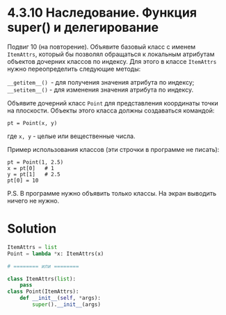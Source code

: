 # 4.3.10 Наследование. Функция super() и делегирование

Подвиг 10 (на повторение). Объявите базовый класс с именем `ItemAttrs`, который бы позволял обращаться к локальным
атрибутам объектов дочерних классов по индексу. Для этого в классе `ItemAttrs` нужно переопределить следующие методы:

`__getitem__() `- для получения значения атрибута по индексу;
`__setitem__()` - для изменения значения атрибута по индексу.

Объявите дочерний класс `Point` для представления координаты точки на плоскости. Объекты этого класса должны создаваться
командой:

```
pt = Point(x, y)
```

где `x, y` - целые или вещественные числа.

Пример использования классов (эти строчки в программе не писать):

```
pt = Point(1, 2.5)
x = pt[0]   # 1
y = pt[1]   # 2.5
pt[0] = 10
```

P.S. В программе нужно объявить только классы. На экран выводить ничего не нужно.

# Solution

```python
ItemAttrs = list
Point = lambda *x: ItemAttrs(x)

# ======== или ========

class ItemAttrs(list):
    pass
class Point(ItemAttrs):
    def __init__(self, *args):
        super().__init__(args)
```
